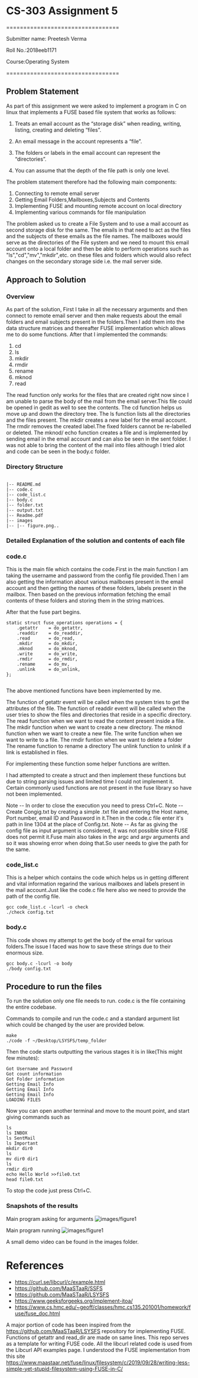 # CS-303 Assignment 5

=================================

Submitter name: Preetesh Verma

Roll No.:2018eeb1171

Course:Operating System

=================================


## Problem Statement

As part of this assignment we were asked to implement a program in C on linux that implements a FUSE based file system that works as follows:
1. Treats an email account as the “storage disk” when reading, writing, listing, creating and
deleting “files”.

2. An email message in the account represents a “file”. 

3. The folders or labels in the email account can represent the “directories”.

4. You can assume that the depth of the file path is only one level. 


The problem statement therefore had the following main components:
1. Connecting to remote email server
2. Getting Email Folders,Mailboxes,Subjects and Contents
3. Implementing FUSE and mounting remote account on local directory
4. Implementing various commands for file manipulation

The problem asked us to create a File System and to use a mail account as second storage disk for the same. The emails in that need to act as the files and the subjects of these emails as the file names. The mailboxes would serve as the directories of the File system and we need to mount this email account onto a local folder and then be able to perform operations such as "ls","cd","mv","mkdir",etc. on these files and folders which would also refect changes on the secondary storage side i.e. the mail server side.

## Approach to Solution
### Overview

As part of the solution, First I take in all the necessary arguments and then connect to remote email server and then make requests about the email folders and email subjects present in the folders.Then I add them into the data structure matrices and thereafter FUSE implementation which allows me to do some functions.
After that I implemented the commands:
1. cd
2. ls
3. mkdir
4. rmdir
5. rename
6. mknod
7. read

The read function only works for the files that are created right now since I am unable to parse the body of the mail from the email server.This file could be opened in gedit as well to see the contents.
The cd function helps us move up and down the directory tree.
The ls function lists all the directories and the files present.
The mkdir creates a new label for the email account.
The rmdir removes the created label.The fixed folders cannot be re-labelled or deleted.
The mknod/ echo function creates a file and is implemented by sending email in the email account and can also be seen in the sent folder.
I was not able to bring the content of the mail into files although I tried alot and code can be seen in the body.c folder.
### Directory Structure

```

|-- README.md
|-- code.c
|-- code_list.c
|-- body.c
|-- folder.txt
|-- output.txt
|-- Readme.pdf
|-- images
|-- |-- figure.png..

```

### Detailed Explanation of the solution and contents of each file

### code.c

This is the main file which contains the code.First in the main function I am taking the username and password from the config file provided.Then I am also getting the information about various mailboxes present in the email account and then getting the names of these folders, labels present in the mailbox.
Then based on the previous information fetching the email contents of these folders and storing them in the string matrices.

After that the fuse part begins.
```
static struct fuse_operations operations = {
    .getattr	= do_getattr,
    .readdir	= do_readdir,
    .read		= do_read,
    .mkdir		= do_mkdir,
    .mknod		= do_mknod,
    .write		= do_write,
	.rmdir		= do_rmdir,
    .rename     = do_mv,
    .unlink     = do_unlink,
};
 
```
The above mentioned functions have been implemented by me.

The function of getattr event will be called when the system tries to get the attributes of the file.
The function of readdir event will be called when the user tries to show the files and directories that reside in a specific directory. 
The read function when we want to read the content present inside a file.
The mkdir function when we want to create a new directory.
The mknod function when we want to create a new file.
The write function when we want to write to a file.
The rmdir funtion when we want to delete a folder
The rename function to rename a directory
The unlink function to unlink if a link is established in files.

For implementing these function some helper functions are written.

I had attempted to create a struct and then implement these functions but due to string parsing issues and limited time I could not implement it.
Certain commonly used functions are not present in the fuse library so have not been implemented.

Note -- In order to close the execution you need to press Ctrl+C.
Note -- Create Congig.txt by creating a simple .txt file and entering the Host name, Port number, email ID and Password in it.Then in the code.c file enter it's path in line 1304 at the place of Config.txt.
Note -- As far as giving the config file as input argument is considered, it was not possible since FUSE does not permit it.Fuse main also takes in the argc and argv arguments and so it was showing error when doing that.So user needs to give the path for the same.
### code_list.c
This is a helper which contains the code which helps us in getting different and vital information regarind the various mailboxes and labels present in the mail account.Just like the code.c file here also we need to provide the path of the config file.

```
gcc code_list.c -lcurl -o check
./check config.txt
```

### body.c

This code shows my attempt to get the body of the email for various folders.The issue I faced was how to save these strings due to their enormous size.

```
gcc body.c -lcurl -o body
./body config.txt
```

## Procedure to run the files

To run the solution only one file needs to run.
code.c is the file containing the entire codebase.

Commands to compile and run the code.c and a standard argument list which could be changed by the user are provided below.

```
make
./code -f ~/Desktop/LSYSFS/temp_folder
```

Then the code starts outputting the various stages it is in like(This might few minutes):

```
Got Username and Password
Got count information
Got Folder information
Getting Email Info
Getting Email Info
Getting Email Info
LOADING FILES

```
Now you can open another terminal and move to the mount point, and start giving commands such as 

```
ls
ls INBOX
ls SentMail
ls Important
mkdir dir0
ls
mv dir0 dir1
ls
rmdir dir0
echo Hello World >>file0.txt
head file0.txt

```
To stop the code just press Ctrl+C.

### Snapshots of the results

Main program asking for arguments
![images/figure1](./images/start.png)

Main program running
![images/figure1](./images/final.png)


A small demo video can be found in the images folder.

# References 

*   https://curl.se/libcurl/c/example.html
*   https://github.com/MaaSTaaR/SSFS
*   https://github.com/MaaSTaaR/LSYSFS
*   https://www.geeksforgeeks.org/implement-itoa/
*   https://www.cs.hmc.edu/~geoff/classes/hmc.cs135.201001/homework/fuse/fuse_doc.html


A major portion of code has been inspired from the https://github.com/MaaSTaaR/LSYSFS repository for implementing FUSE. Functions of getattr and read_dir are made on same lines.
This repo serves as a template for writing FUSE code.
All the libcurl related code is used from the Libcurl API examples page.
I understood the FUSE implementation from this site https://www.maastaar.net/fuse/linux/filesystem/c/2019/09/28/writing-less-simple-yet-stupid-filesystem-using-FUSE-in-C/